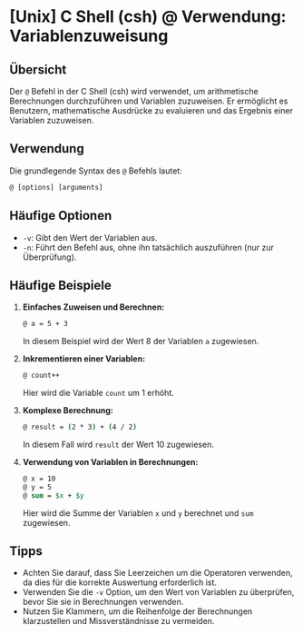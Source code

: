 # [Unix] C Shell (csh) @ Verwendung: Variablenzuweisung

## Übersicht
Der `@` Befehl in der C Shell (csh) wird verwendet, um arithmetische Berechnungen durchzuführen und Variablen zuzuweisen. Er ermöglicht es Benutzern, mathematische Ausdrücke zu evaluieren und das Ergebnis einer Variablen zuzuweisen.

## Verwendung
Die grundlegende Syntax des `@` Befehls lautet:

```csh
@ [options] [arguments]
```

## Häufige Optionen
- `-v`: Gibt den Wert der Variablen aus.
- `-n`: Führt den Befehl aus, ohne ihn tatsächlich auszuführen (nur zur Überprüfung).

## Häufige Beispiele

1. **Einfaches Zuweisen und Berechnen:**
   ```csh
   @ a = 5 + 3
   ```
   In diesem Beispiel wird der Wert 8 der Variablen `a` zugewiesen.

2. **Inkrementieren einer Variablen:**
   ```csh
   @ count++
   ```
   Hier wird die Variable `count` um 1 erhöht.

3. **Komplexe Berechnung:**
   ```csh
   @ result = (2 * 3) + (4 / 2)
   ```
   In diesem Fall wird `result` der Wert 10 zugewiesen.

4. **Verwendung von Variablen in Berechnungen:**
   ```csh
   @ x = 10
   @ y = 5
   @ sum = $x + $y
   ```
   Hier wird die Summe der Variablen `x` und `y` berechnet und `sum` zugewiesen.

## Tipps
- Achten Sie darauf, dass Sie Leerzeichen um die Operatoren verwenden, da dies für die korrekte Auswertung erforderlich ist.
- Verwenden Sie die `-v` Option, um den Wert von Variablen zu überprüfen, bevor Sie sie in Berechnungen verwenden.
- Nutzen Sie Klammern, um die Reihenfolge der Berechnungen klarzustellen und Missverständnisse zu vermeiden.